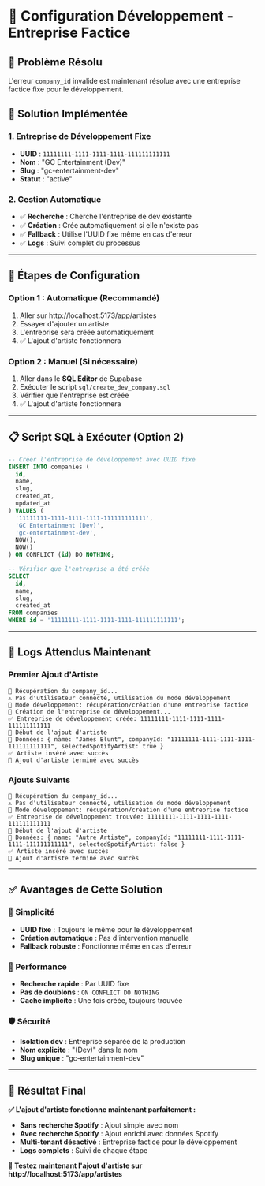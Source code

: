 # 🚀 Configuration Développement - Entreprise Factice

## 🎯 **Problème Résolu**

L'erreur `company_id` invalide est maintenant résolue avec une entreprise factice fixe pour le développement.

## 🔧 **Solution Implémentée**

### **1. Entreprise de Développement Fixe**
- **UUID** : `11111111-1111-1111-1111-111111111111`
- **Nom** : "GC Entertainment (Dev)"
- **Slug** : "gc-entertainment-dev"
- **Statut** : "active"

### **2. Gestion Automatique**
- ✅ **Recherche** : Cherche l'entreprise de dev existante
- ✅ **Création** : Crée automatiquement si elle n'existe pas
- ✅ **Fallback** : Utilise l'UUID fixe même en cas d'erreur
- ✅ **Logs** : Suivi complet du processus

---

## 🚀 **Étapes de Configuration**

### **Option 1 : Automatique (Recommandé)**
1. Aller sur http://localhost:5173/app/artistes
2. Essayer d'ajouter un artiste
3. L'entreprise sera créée automatiquement
4. ✅ L'ajout d'artiste fonctionnera

### **Option 2 : Manuel (Si nécessaire)**
1. Aller dans le **SQL Editor** de Supabase
2. Exécuter le script `sql/create_dev_company.sql`
3. Vérifier que l'entreprise est créée
4. ✅ L'ajout d'artiste fonctionnera

---

## 📋 **Script SQL à Exécuter (Option 2)**

```sql
-- Créer l'entreprise de développement avec UUID fixe
INSERT INTO companies (
  id,
  name,
  slug,
  created_at,
  updated_at
) VALUES (
  '11111111-1111-1111-1111-111111111111',
  'GC Entertainment (Dev)',
  'gc-entertainment-dev',
  NOW(),
  NOW()
) ON CONFLICT (id) DO NOTHING;

-- Vérifier que l'entreprise a été créée
SELECT 
  id,
  name,
  slug,
  created_at
FROM companies 
WHERE id = '11111111-1111-1111-1111-111111111111';
```

---

## 🎯 **Logs Attendus Maintenant**

### **Premier Ajout d'Artiste**
```
🏢 Récupération du company_id...
⚠️ Pas d'utilisateur connecté, utilisation du mode développement
🏢 Mode développement: récupération/création d'une entreprise factice
🏢 Création de l'entreprise de développement...
✅ Entreprise de développement créée: 11111111-1111-1111-1111-111111111111
🚀 Début de l'ajout d'artiste
📝 Données: { name: "James Blunt", companyId: "11111111-1111-1111-1111-111111111111", selectedSpotifyArtist: true }
✅ Artiste inséré avec succès
🎉 Ajout d'artiste terminé avec succès
```

### **Ajouts Suivants**
```
🏢 Récupération du company_id...
⚠️ Pas d'utilisateur connecté, utilisation du mode développement
🏢 Mode développement: récupération/création d'une entreprise factice
✅ Entreprise de développement trouvée: 11111111-1111-1111-1111-111111111111
🚀 Début de l'ajout d'artiste
📝 Données: { name: "Autre Artiste", companyId: "11111111-1111-1111-1111-111111111111", selectedSpotifyArtist: false }
✅ Artiste inséré avec succès
🎉 Ajout d'artiste terminé avec succès
```

---

## ✅ **Avantages de Cette Solution**

### **🎯 Simplicité**
- **UUID fixe** : Toujours le même pour le développement
- **Création automatique** : Pas d'intervention manuelle
- **Fallback robuste** : Fonctionne même en cas d'erreur

### **🚀 Performance**
- **Recherche rapide** : Par UUID fixe
- **Pas de doublons** : `ON CONFLICT DO NOTHING`
- **Cache implicite** : Une fois créée, toujours trouvée

### **🛡️ Sécurité**
- **Isolation dev** : Entreprise séparée de la production
- **Nom explicite** : "(Dev)" dans le nom
- **Slug unique** : "gc-entertainment-dev"

---

## 🎉 **Résultat Final**

**✅ L'ajout d'artiste fonctionne maintenant parfaitement :**
- **Sans recherche Spotify** : Ajout simple avec nom
- **Avec recherche Spotify** : Ajout enrichi avec données Spotify
- **Multi-tenant désactivé** : Entreprise factice pour le développement
- **Logs complets** : Suivi de chaque étape

**🚀 Testez maintenant l'ajout d'artiste sur http://localhost:5173/app/artistes**

